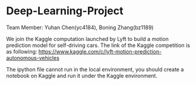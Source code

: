# Deep-Learning-Project

Team Member: Yuhan Chen(yc4184), Boning Zhang(bz1189)


We join the Kaggle computation launched by Lyft to build a motion prediction model for self-driving cars. The link of the Kaggle competition is as following:
https://www.kaggle.com/c/lyft-motion-prediction-autonomous-vehicles

The ipython file cannot run in the local environment, you should create a notebook on Kaggle and run it under the Kaggle environment.
